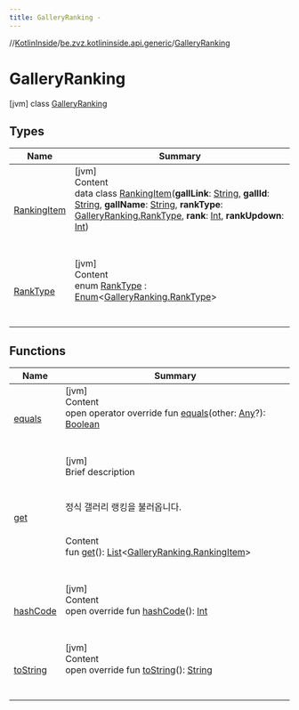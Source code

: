 ```yaml
---
title: GalleryRanking -
---
```

//[KotlinInside](../../index.md)/[be.zvz.kotlininside.api.generic](../index.md)/[GalleryRanking](index.md)



# GalleryRanking  
 [jvm] class [GalleryRanking](index.md)   


## Types  
  
|  Name|  Summary| 
|---|---|
| [RankingItem](-ranking-item/index.md)| [jvm]  <br>Content  <br>data class [RankingItem](-ranking-item/index.md)(**gallLink**: [String](https://kotlinlang.org/api/latest/jvm/stdlib/kotlin/-string/index.html), **gallId**: [String](https://kotlinlang.org/api/latest/jvm/stdlib/kotlin/-string/index.html), **gallName**: [String](https://kotlinlang.org/api/latest/jvm/stdlib/kotlin/-string/index.html), **rankType**: [GalleryRanking.RankType](-rank-type/index.md), **rank**: [Int](https://kotlinlang.org/api/latest/jvm/stdlib/kotlin/-int/index.html), **rankUpdown**: [Int](https://kotlinlang.org/api/latest/jvm/stdlib/kotlin/-int/index.html))  <br><br><br>
| [RankType](-rank-type/index.md)| [jvm]  <br>Content  <br>enum [RankType](-rank-type/index.md) : [Enum](https://kotlinlang.org/api/latest/jvm/stdlib/kotlin/-enum/index.html)<[GalleryRanking.RankType](-rank-type/index.md)>   <br><br><br>


## Functions  
  
|  Name|  Summary| 
|---|---|
| [equals](https://kotlinlang.org/api/latest/jvm/stdlib/kotlin/-any/equals.html)| [jvm]  <br>Content  <br>open operator override fun [equals](https://kotlinlang.org/api/latest/jvm/stdlib/kotlin/-any/equals.html)(other: [Any](https://kotlinlang.org/api/latest/jvm/stdlib/kotlin/-any/index.html)?): [Boolean](https://kotlinlang.org/api/latest/jvm/stdlib/kotlin/-boolean/index.html)  <br><br><br>
| [get](get.md)| [jvm]  <br>Brief description  <br><br><br>정식 갤러리 랭킹을 불러옵니다.<br><br>  <br>Content  <br>fun [get](get.md)(): [List](https://kotlinlang.org/api/latest/jvm/stdlib/kotlin.collections/-list/index.html)<[GalleryRanking.RankingItem](-ranking-item/index.md)>  <br><br><br>
| [hashCode](https://kotlinlang.org/api/latest/jvm/stdlib/kotlin/-any/hash-code.html)| [jvm]  <br>Content  <br>open override fun [hashCode](https://kotlinlang.org/api/latest/jvm/stdlib/kotlin/-any/hash-code.html)(): [Int](https://kotlinlang.org/api/latest/jvm/stdlib/kotlin/-int/index.html)  <br><br><br>
| [toString](https://kotlinlang.org/api/latest/jvm/stdlib/kotlin/-any/to-string.html)| [jvm]  <br>Content  <br>open override fun [toString](https://kotlinlang.org/api/latest/jvm/stdlib/kotlin/-any/to-string.html)(): [String](https://kotlinlang.org/api/latest/jvm/stdlib/kotlin/-string/index.html)  <br><br><br>

